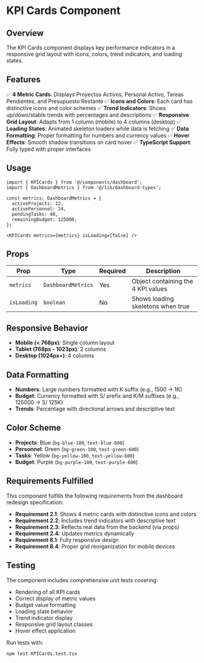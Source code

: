# KPI Cards Component

## Overview

The KPI Cards component displays key performance indicators in a responsive grid layout with icons, colors, trend indicators, and loading states.

## Features

✅ **4 Metric Cards**: Displays Proyectos Activos, Personal Activo, Tareas Pendientes, and Presupuesto Restante
✅ **Icons and Colors**: Each card has distinctive icons and color schemes
✅ **Trend Indicators**: Shows up/down/stable trends with percentages and descriptions
✅ **Responsive Grid Layout**: Adapts from 1 column (mobile) to 4 columns (desktop)
✅ **Loading States**: Animated skeleton loaders while data is fetching
✅ **Data Formatting**: Proper formatting for numbers and currency values
✅ **Hover Effects**: Smooth shadow transitions on card hover
✅ **TypeScript Support**: Fully typed with proper interfaces

## Usage

```tsx
import { KPICards } from '@/components/dashboard';
import { DashboardMetrics } from '@/lib/dashboard-types';

const metrics: DashboardMetrics = {
  activeProjects: 12,
  activePersonnel: 24,
  pendingTasks: 48,
  remainingBudget: 125000,
};

<KPICards metrics={metrics} isLoading={false} />
```

## Props

| Prop | Type | Required | Description |
|------|------|----------|-------------|
| `metrics` | `DashboardMetrics` | Yes | Object containing the 4 KPI values |
| `isLoading` | `boolean` | No | Shows loading skeletons when true |

## Responsive Behavior

- **Mobile (< 768px)**: Single column layout
- **Tablet (768px - 1023px)**: 2 columns
- **Desktop (1024px+)**: 4 columns

## Data Formatting

- **Numbers**: Large numbers formatted with K suffix (e.g., 1500 → 1K)
- **Budget**: Currency formatted with S/ prefix and K/M suffixes (e.g., 125000 → S/ 125K)
- **Trends**: Percentage with directional arrows and descriptive text

## Color Scheme

- **Projects**: Blue (`bg-blue-100`, `text-blue-600`)
- **Personnel**: Green (`bg-green-100`, `text-green-600`)
- **Tasks**: Yellow (`bg-yellow-100`, `text-yellow-600`)
- **Budget**: Purple (`bg-purple-100`, `text-purple-600`)

## Requirements Fulfilled

This component fulfills the following requirements from the dashboard redesign specification:

- **Requirement 2.1**: Shows 4 metric cards with distinctive icons and colors
- **Requirement 2.2**: Includes trend indicators with descriptive text
- **Requirement 2.3**: Reflects real data from the backend (via props)
- **Requirement 2.4**: Updates metrics dynamically
- **Requirement 8.1**: Fully responsive design
- **Requirement 8.4**: Proper grid reorganization for mobile devices

## Testing

The component includes comprehensive unit tests covering:
- Rendering of all KPI cards
- Correct display of metric values
- Budget value formatting
- Loading state behavior
- Trend indicator display
- Responsive grid layout classes
- Hover effect application

Run tests with:
```bash
npm test KPICards.test.tsx
```